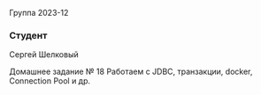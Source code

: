 Группа 2023-12

### Студент
Сергей Шелковый

Домашнее задание № 18
Работаем с JDBC, транзакции, docker, Connection Pool и др.

